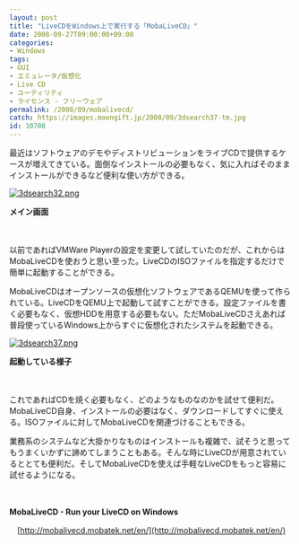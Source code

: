 ```yaml
---
layout: post
title: "LiveCDをWindows上で実行する「MobaLiveCD」"
date: 2008-09-27T09:00:00+09:00
categories:
- Windows
tags: 
- GUI
- エミュレータ/仮想化
- Live CD
- ユーティリティ
- ライセンス - フリーウェア
permalink: /2008/09/mobalivecd/
catch: https://images.moongift.jp/2008/09/3dsearch37-tm.jpg
id: 10708
---
```

最近はソフトウェアのデモやディストリビューションをライブCDで提供するケースが増えてきている。面倒なインストールの必要もなく、気に入ればそのままインストールができるなど便利な使い方ができる。

  

[![3dsearch32.png](https://images.moongift.jp/2008/09/3dsearch32-tm.jpg)](https://images.moongift.jp/2008/09/3dsearch321.jpg)  
  
**メイン画面**

  

　

  

以前であればVMWare Playerの設定を変更して試していたのだが、これからはMobaLiveCDを使おうと思い至った。LiveCDのISOファイルを指定するだけで簡単に起動することができる。

  
  
<!--more-->  

MobaLiveCDはオープンソースの仮想化ソフトウェアであるQEMUを使って作られている。LiveCDをQEMU上で起動して試すことができる。設定ファイルを書く必要もなく、仮想HDDを用意する必要もない。ただMobaLiveCDさえあれば普段使っているWindows上からすぐに仮想化されたシステムを起動できる。

  

[![3dsearch37.png](https://images.moongift.jp/2008/09/3dsearch37-tm.jpg)](https://images.moongift.jp/2008/09/3dsearch37.jpg)  
  
**起動している様子**

  

　

  

これであればCDを焼く必要もなく、どのようなものなのかを試せて便利だ。MobaLiveCD自身、インストールの必要はなく、ダウンロードしてすぐに使える。ISOファイルに対してMobaLiveCDを関連づけることもできる。

  

業務系のシステムなど大掛かりなものはインストールも複雑で、試そうと思ってもうまくいかずに諦めてしまうこともある。そんな時にLiveCDが用意されているととても便利だ。そしてMobaLiveCDを使えば手軽なLiveCDをもっと容易に試せるようになる。

  

　

  

**MobaLiveCD - Run your LiveCD on Windows**  
  
　[http://mobalivecd.mobatek.net/en/](http://mobalivecd.mobatek.net/en/)

  
